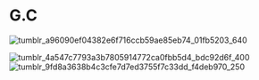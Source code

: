 # G.C
![tumblr_a96090ef04382e6f716ccb59ae85eb74_01fb5203_640](https://github.com/user-attachments/assets/cdab2a72-c1ec-4b8d-9551-d8df555fc967)

![tumblr_4a547c7793a3b7805914772ca0fbb5d4_bdc92d6f_400](https://github.com/user-attachments/assets/8aaba9ad-de9a-448a-a74c-c99d8cb6b678)
![tumblr_9fd8a3638b4c3cfe7d7ed3755f7c33dd_f4deb970_250](https://github.com/user-attachments/assets/8c6ca8da-dec8-4180-bcfc-0078058eecf4)




